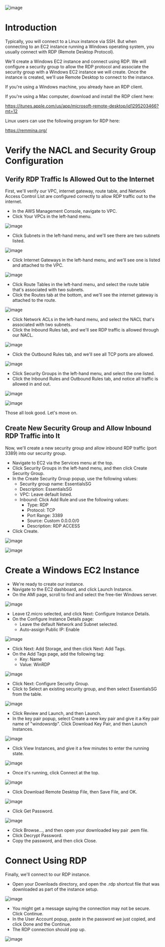 ![image](https://user-images.githubusercontent.com/44756128/114720600-c3c41a80-9cfd-11eb-9620-9291f2e20970.png)

# Introduction
Typically, you will connect to a Linux instance via SSH. But when connecting to an EC2 instance running a Windows operating system, you usually connect with RDP (Remote Desktop Protocol).

We'll create a Windows EC2 instance and connect using RDP. We will configure a security group to allow the RDP protocol and associate the security group with a Windows EC2 instance we will create. Once the instance is created, we'll use Remote Desktop to connect to the instance.

If you're using a Windows machine, you already have an RDP client.

If you're using a Mac computer, download and install the RDP client here:

https://itunes.apple.com/us/app/microsoft-remote-desktop/id1295203466?mt=12

Linux users can use the following program for RDP here:

https://remmina.org/

# Verify the NACL and Security Group Configuration
## Verify RDP Traffic Is Allowed Out to the Internet
First, we'll verify our VPC, internet gateway, route table, and Network Access Control List are configured correctly to allow RDP traffic out to the internet.
  - In the AWS Management Console, navigate to VPC.
  - Click Your VPCs in the left-hand menu.

![image](https://user-images.githubusercontent.com/44756128/114721849-edca0c80-9cfe-11eb-9daf-f825fac0cbd0.png)

  - Click Subnets in the left-hand menu, and we'll see there are two subnets listed.

![image](https://user-images.githubusercontent.com/44756128/114721903-f884a180-9cfe-11eb-9e38-b85c2fe49c5a.png)

  - Click Internet Gateways in the left-hand menu, and we'll see one is listed and attached to the VPC.

![image](https://user-images.githubusercontent.com/44756128/114721970-05a19080-9cff-11eb-9e97-e7efbd17f414.png)

  - Click Route Tables in the left-hand menu, and select the route table that's associated with two subnets.
  - Click the Routes tab at the bottom, and we'll see the internet gateway is attached to the route.

![image](https://user-images.githubusercontent.com/44756128/114722062-194cf700-9cff-11eb-9233-3cc4cf4fee43.png)

  - Click Network ACLs in the left-hand menu, and select the NACL that's associated with two subnets.
  - Click the Inbound Rules tab, and we'll see RDP traffic is allowed through our NACL.

![image](https://user-images.githubusercontent.com/44756128/114722139-2a960380-9cff-11eb-9bb9-720acfa61462.png)

  - Click the Outbound Rules tab, and we'll see all TCP ports are allowed.

![image](https://user-images.githubusercontent.com/44756128/114722180-32ee3e80-9cff-11eb-81b9-f9bd84a2eae7.png)

  - Click Security Groups in the left-hand menu, and select the one listed.
  - Click the Inbound Rules and Outbound Rules tab, and notice all traffic is allowed in and out.

![image](https://user-images.githubusercontent.com/44756128/114722241-41d4f100-9cff-11eb-878b-1b032391e7d3.png)

![image](https://user-images.githubusercontent.com/44756128/114722284-49949580-9cff-11eb-8b2b-b02ead45f55c.png)

Those all look good. Let's move on.

## Create New Security Group and Allow Inbound RDP Traffic into It
Now, we'll create a new security group and allow inbound RDP traffic (port 3389) into our security group.
  - Navigate to EC2 via the Services menu at the top.
  - Click Security Groups in the left-hand menu, and then click Create Security Group.
  - In the Create Security Group popup, use the following values:
    - Security group name: EssentialsSG
    - Description: EssentialsSG
    - VPC: Leave default listed.
    - Inbound: Click Add Rule and use the following values:
      - Type: RDP
      - Protocol: TCP
      - Port Range: 3389
      - Source: Custom 0.0.0.0/0
      - Description: RDP ACCESS
  - Click Create.

![image](https://user-images.githubusercontent.com/44756128/114722563-83fe3280-9cff-11eb-8ffd-2cdbb43b5779.png)

![image](https://user-images.githubusercontent.com/44756128/114722604-8cef0400-9cff-11eb-8cf7-85e56d8f4690.png)

# Create a Windows EC2 Instance
  - We're ready to create our instance.
  - Navigate to the EC2 dashboard, and click Launch Instance.
  - On the AMI page, scroll to find and select the free-tier Windows server.

![image](https://user-images.githubusercontent.com/44756128/114722786-b445d100-9cff-11eb-96bb-5597912b985f.png)

  - Leave t2.micro selected, and click Next: Configure Instance Details.
  - On the Configure Instance Details page:
    - Leave the default Network and Subnet selected.
    - Auto-assign Public IP: Enable

![image](https://user-images.githubusercontent.com/44756128/114722876-caec2800-9cff-11eb-907e-99fc7bc50232.png)

  - Click Next: Add Storage, and then click Next: Add Tags.
  - On the Add Tags page, add the following tag:
    - Key: Name
    - Value: WinRDP

![image](https://user-images.githubusercontent.com/44756128/114722971-e0f9e880-9cff-11eb-8c07-b410902e5b2d.png)

  - Click Next: Configure Security Group.
  - Click to Select an existing security group, and then select EssentialsSG from the table.

![image](https://user-images.githubusercontent.com/44756128/114723055-f40cb880-9cff-11eb-8b70-f37d53aee8cc.png)

  - Click Review and Launch, and then Launch.
  - In the key pair popup, select Create a new key pair and give it a Key pair name of "windowsrdp". Click Download Key Pair, and then Launch Instances.

![image](https://user-images.githubusercontent.com/44756128/114723194-17376800-9d00-11eb-90bb-f604c13b69a3.png)

  - Click View Instances, and give it a few minutes to enter the running state.

![image](https://user-images.githubusercontent.com/44756128/114723304-2f0eec00-9d00-11eb-9b4a-826893f047bc.png)

  - Once it's running, click Connect at the top.

![image](https://user-images.githubusercontent.com/44756128/114723408-4057f880-9d00-11eb-884f-d3c58073c734.png)

  - Click Download Remote Desktop File, then Save File, and OK.

![image](https://user-images.githubusercontent.com/44756128/114723456-48b03380-9d00-11eb-98a7-6a7caff9555a.png)

  - Click Get Password.

![image](https://user-images.githubusercontent.com/44756128/114723556-5cf43080-9d00-11eb-9550-8c28d0e4018d.png)

  - Click Browse..., and then open your downloaded key pair .pem file.
  - Click Decrypt Password.
  - Copy the password, and then click Close.

# Connect Using RDP
Finally, we'll connect to our RDP instance.
  - Open your Downloads directory, and open the .rdp shortcut file that was downloaded as part of the instance setup.

![image](https://user-images.githubusercontent.com/44756128/114724682-6f229e80-9d01-11eb-8a2c-2f4f8406e204.png)

  - You might get a message saying the connection may not be secure. Click Continue.
  - In the User Account popup, paste in the password we just copied, and click Done and the Continue.
  - The RDP connection should pop up.

![image](https://user-images.githubusercontent.com/44756128/114724726-7c3f8d80-9d01-11eb-9e2b-0c05ccfedec7.png)
